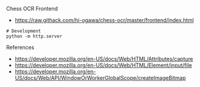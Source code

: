Chess OCR Frontend

- https://raw.githack.com/hi-ogawa/chess-ocr/master/frontend/index.html

```
# Development
python -m http.server
```

References

- https://developer.mozilla.org/en-US/docs/Web/HTML/Attributes/capture
- https://developer.mozilla.org/en-US/docs/Web/HTML/Element/input/file
- https://developer.mozilla.org/en-US/docs/Web/API/WindowOrWorkerGlobalScope/createImageBitmap
